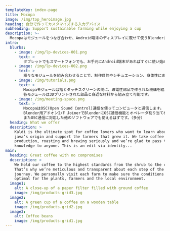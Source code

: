 ```yaml
---
templateKey: index-page
title: Mocopa
image: /img/top_heroimage.jpg
heading: 自分で作ってカスタマイズする入力デバイス
subheading: Support sustainable farming while enjoying a cup
description: >-
  Mocopaはモジュールをつなぎ合わせ、Android端末のディスプレイに載せて使うBlender向け入力デバイスです。多種多様なモジュールを目的にあわせ組み替えることで、自分だけのコントロールパネルが作れます。
intro:
  blurbs:
    - image: /img/lp-devices-001.png
      text: >
        タブレットでもスマートフォンでも、お手元にAndroid端末があればすぐに使い始められます。MocopaアプリはAndroid5.1.1以上に対応しています。複数台を同時に使うことも可能です。
    - image: /img/lp-devices-002.png
      text: >
        様々なモジュールを組み合わせることで、制作目的やシチュエーション、身体性にあわせてカスタマイズすることができます。
    - image: /img/tutorials.png
      text: >
        Mocopaモジュールは指とタッチスクリーンの間に、導電性部品で作られた機構を組み込むことでモジュールへの操作をタップ・フリック・ドラッグ操作に変換します。
        各モジュールは3Dプリントされた部品と身近な材料から組み立て可能です。
    - image: /img/meeting-space.png
      text: >
        MocopaはOSC(Open Sound Control)通信を使ってコンピュータと通信します。
        Blender用アドオンI/F JoinerでBlenderにOSC通信機能とオペレータ割り当て機能を追加することで、Mocopaを使ってBlenderを操作することが可能になります。
        またOSC通信に対応した他のソフトウェアでも使えるはずです。（多分）
  heading: What we offer
  description: >
    Kaldi is the ultimate spot for coffee lovers who want to learn about their
    java’s origin and support the farmers that grew it. We take coffee
    production, roasting and brewing seriously and we’re glad to pass that
    knowledge to anyone. This is an edit via identity...
main:
  heading: Great coffee with no compromises
  description: >
    We hold our coffee to the highest standards from the shrub to the cup.
    That’s why we’re meticulous and transparent about each step of the coffee’s
    journey. We personally visit each farm to make sure the conditions are
    optimal for the plants, farmers and the local environment.
  image1:
    alt: A close-up of a paper filter filled with ground coffee
    image: /img/products-grid3.jpg
  image2:
    alt: A green cup of a coffee on a wooden table
    image: /img/products-grid2.jpg
  image3:
    alt: Coffee beans
    image: /img/products-grid1.jpg
---
```

